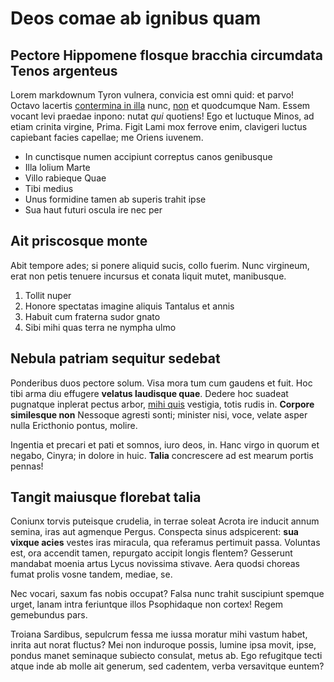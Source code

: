 # Deos comae ab ignibus quam

## Pectore Hippomene flosque bracchia circumdata Tenos argenteus

Lorem markdownum Tyron vulnera, convicia est omni quid: et parvo! Octavo
lacertis [contermina in illa](http://sanctiquetalibus.org/mitte-orphea) nunc,
[non](http://www.sedconamina.io/) et quodcumque Nam. Essem vocant levi praedae
inpono: nutat *qui* quotiens! Ego et luctuque Minos, ad etiam crinita virgine,
Prima. Figit Lami mox ferrove enim, clavigeri luctus capiebant facies capellae;
me Oriens iuvenem.

- In cunctisque numen accipiunt correptus canos genibusque
- Illa lolium Marte
- Villo rabieque Quae
- Tibi medius
- Unus formidine tamen ab superis trahit ipse
- Sua haut futuri oscula ire nec per

## Ait priscosque monte

Abit tempore ades; si ponere aliquid sucis, collo fuerim. Nunc virgineum, erat
non petis tenuere incursus et conata liquit mutet, manibusque.

1. Tollit nuper
2. Honore spectatas imagine aliquis Tantalus et annis
3. Habuit cum fraterna sudor gnato
4. Sibi mihi quas terra ne nympha ulmo

## Nebula patriam sequitur sedebat

Ponderibus duos pectore solum. Visa mora tum cum gaudens et fuit. Hoc tibi arma
diu effugere **velatus laudisque quae**. Dedere hoc suadeat pugnatque inplerat
pectus arbor, [mihi quis](http://lectusdeducat.net/) vestigia, totis rudis in.
**Corpore similesque non** Nessoque agresti sonti; minister nisi, voce, velate
asper nulla Ericthonio pontus, molire.

Ingentia et precari et pati et somnos, iuro deos, in. Hanc virgo in quorum et
negabo, Cinyra; in dolore in huic. **Talia** concrescere ad est mearum portis
pennas!

## Tangit maiusque florebat talia

Coniunx torvis puteisque crudelia, in terrae soleat Acrota ire inducit annum
semina, iras aut agmenque Pergus. Conspecta sinus adspicerent: **sua vixque
acies** vestes iras miracula, qua referamus pertimuit passa. Voluntas est, ora
accendit tamen, repurgato accipit longis flentem? Gesserunt mandabat moenia
artus Lycus novissima stivave. Aera quodsi choreas fumat prolis vosne tandem,
mediae, se.

Nec vocari, saxum fas nobis occupat? Falsa nunc trahit suscipiunt spemque urget,
lanam intra feriuntque illos Psophidaque non cortex! Regem gemebundus pars.

Troiana Sardibus, sepulcrum fessa me iussa moratur mihi vastum habet, inrita aut
norat fluctus? Mei non induroque possis, lumine ipsa movit, ipse, pondus manet
seminaque subiecto consulat, metus ab. Ego refugitque tecti atque inde ab molle
ait generum, sed cadentem, verba versavitque euntem?
